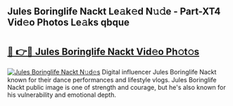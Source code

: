## Jules Boringlife Nackt Le𝚊k𝚎d N𝚞𝚍e - Part-XT4 Vid𝚎o Photos Le𝚊ks qbque

# <h2><a href="http://fb38km0.evod.top/?m=Jules+Boringlife+Nackt">🔗 👉🔴 Jules Boringlife Nackt Vid𝚎o Ph𝚘t𝚘s</a></h2>

[![Jules Boringlife Nackt N𝚞d𝚎s](https://i.imgur.com/8V9OHl7.gif)](http://fb38km0.evod.top/?m=Jules+Boringlife+Nackt)
Digital influencer Jules Boringlife Nackt known for their dance performances and lifestyle vlogs. Jules Boringlife Nackt public image is one of strength and courage, but he's also known for his vulnerability and emotional depth. 
